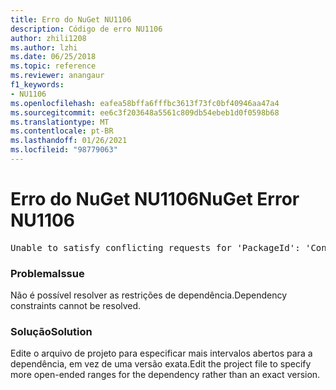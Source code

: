 ```yaml
---
title: Erro do NuGet NU1106
description: Código de erro NU1106
author: zhili1208
ms.author: lzhi
ms.date: 06/25/2018
ms.topic: reference
ms.reviewer: anangaur
f1_keywords:
- NU1106
ms.openlocfilehash: eafea58bffa6fffbc3613f73fc0bf40946aa47a4
ms.sourcegitcommit: ee6c3f203648a5561c809db54ebeb1d0f0598b68
ms.translationtype: MT
ms.contentlocale: pt-BR
ms.lasthandoff: 01/26/2021
ms.locfileid: "98779063"
---
```

# <a name="nuget-error-nu1106"></a><span data-ttu-id="bc264-103">Erro do NuGet NU1106</span><span class="sxs-lookup"><span data-stu-id="bc264-103">NuGet Error NU1106</span></span>

<pre>Unable to satisfy conflicting requests for 'PackageId': 'Conflict path' Framework: 'Target graph'</pre>

### <a name="issue"></a><span data-ttu-id="bc264-104">Problema</span><span class="sxs-lookup"><span data-stu-id="bc264-104">Issue</span></span>
<span data-ttu-id="bc264-105">Não é possível resolver as restrições de dependência.</span><span class="sxs-lookup"><span data-stu-id="bc264-105">Dependency constraints cannot be resolved.</span></span>

### <a name="solution"></a><span data-ttu-id="bc264-106">Solução</span><span class="sxs-lookup"><span data-stu-id="bc264-106">Solution</span></span>
<span data-ttu-id="bc264-107">Edite o arquivo de projeto para especificar mais intervalos abertos para a dependência, em vez de uma versão exata.</span><span class="sxs-lookup"><span data-stu-id="bc264-107">Edit the project file to specify more open-ended ranges for the dependency rather than an exact version.</span></span>